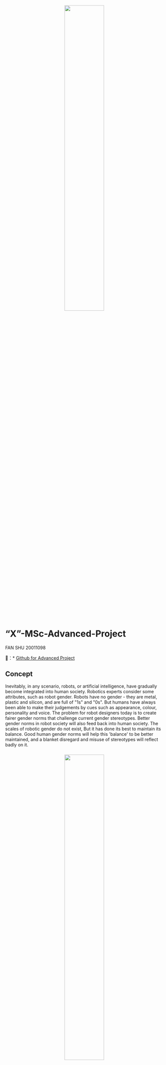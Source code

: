 <h3 align="center">
 <img src="https://github.com/JOYFanShu/FanShu-MSc-Advanced-Project/blob/main/Cover.jpg" width="50%" height="50%"> 
</h3>

# “X”-MSc-Advanced-Project      
FAN SHU 20011098          
          
🔗：* [Github for Advanced Project](https://github.com/JOYFanShu/FanShu-MSc-Advanced-Project)
                                                 
## Concept
Inevitably, in any scenario, robots, or artificial intelligence, have gradually become integrated into human society. Robotics experts consider some attributes, such as robot gender. Robots have no gender - they are metal, plastic and silicon, and are full of "1s" and "0s". But humans have always been able to make their judgements by cues such as appearance, colour, personality and voice. The problem for robot designers today is to create fairer gender norms that challenge current gender stereotypes. Better gender norms in robot society will also feed back into human society.
The scales of robotic gender do not exist, But it has done its best to maintain its balance. Good human gender norms will help this 'balance' to be better maintained, and a blanket disregard and misuse of stereotypes will reflect badly on it.        
<h3 align="center">
<img src="https://github.com/JOYFanShu/FanShu-MSc-Advanced-Project/blob/main/Physical%20model/2142D225-9D78-4460-9D80-444D80E4E4B0-5026-000003B9BF09FA86.JPG" width="50%" height="50%">
</h3>

## How It Works        
The project "X" aims to visualise the gender dilemma faced by robots, with a beam, a ball and a machine-generated digital jellyfish as the centre of vision.
1. When the user approaches the installation, LEDs will light up.           
2. A video on screen plays a photo of the generated electronic jellyfish and subtitles guide the user in guessing their gender. The leftmost side is male, the rightmost is female and the position of the ball will be taken as the user's answer. The user can move the pieces to influence the servo’s angle at so that the ball stay at their ideal position. Of course the result may be unsatisfactory.               
3. When the angle of the beam reaches a certain value, the video will be distorted and glitched.   
                              
*Watch the Video*                              
[![Watch the Video](https://github.com/JOYFanShu/FanShu-MSc-Advanced-Project/blob/main/Cover.jpg)](https://youtu.be/ViRgSTNtf5M)     
                     
## Iterative Development Blog
#### Week01&02&03
After the tutorial with Hadeel, I decided on the direction of my research on gender in robotics. I spent the first three weeks reading papers on this topic, trying to find my own research direction by pulling from existing research directions. I found 10 respondents and invited them to fill in my questionnaire.
<h3 align="center">
<img width="665" alt="截屏2022-11-21 10 58 19" src="https://user-images.githubusercontent.com/91974159/203123618-2fd27c46-a817-4984-b1c5-b54bf42bfee9.png" width="50%" height="50%">   
</h3>
                    
After a lot of brainstorming and trial and error, I finally decided to focus on the "balance" of the device, and Hadeel recommended the PID algorithm and the accelerometer. That is how most robots self-balance.

#### Week04&05.     
During these two weeks I started writing the code and built the first simple Model One. With constant debugging it worked successfully.        
<h3 align="center">
 <img src="https://github.com/JOYFanShu/FanShu-MSc-Advanced-Project/blob/main/Physical%20model/IMG_7215.jpg" width="50%" height="50%"> 
</h3>
<h3 align="center">
 <img src="https://github.com/JOYFanShu/FanShu-MSc-Advanced-Project/blob/main/Physical%20model/IMG_7537.jpg" width="50%" height="50%"> 
</h3>
                                  
The interaction method bothered me. At first I envisaged a solution with a servo motor picking the ball on the beam to break the balance itself. The user could control this by sliding a resistor. But the completed circuit didn't work as perfectly as I thought it would. I started thinking about whether I could develop from the existing code to find out what was possible.                  
I planned to add another ultrasonic sensor, which would use the distance it sensed when an object was placed in front of it to prompt the servo motor to move until the distance between the ball on the beam and the ultrasonic sensor was also maintained at the same level before the motor would stop moving. If the user flicks the ball directly by hand, the ball will struggle to regain its balance, just as it did with the previous Model One.   

https://user-images.githubusercontent.com/91974159/203129030-f596dd86-e5fa-42dc-bd8c-cc4acb263dbf.mp4

 
                             
#### Week06&07 
In order to enhance the sensation of the user's five senses, I was determined to create some graphics for the installation. I did not want to present the robot in a particularly straightforward way already. Therefore it was decided to use a machine-generated digital jellyfish instead. Video of a non-existent jellyfish generated using style gan3.


https://user-images.githubusercontent.com/91974159/203140845-792b3bac-99db-4006-9614-24828aaffb74.mp4



The complete interactive concept of the entire installation is beginning to take shape. Subtitles guide the user in guessing their gender. The leftmost side is male, the rightmost is female and the position of the ball will be taken as the user's answer. The user can move the pieces to influence the servo’s angle at so that the ball stay at their ideal position. Of course the result may be unsatisfactory.
Some users wanted an interactive response between the video and the physical device after trying it out, so I used touch designer as a bridge to provide serial data via an absolute orientation sensor glued to the horizontal beam structure, which was used to drive the distortion and pixelation of the video.


https://user-images.githubusercontent.com/91974159/203141936-3ee1fca4-9795-4988-a728-721c3108ac62.mp4



#### Week08&09
To make the model more aesthetically pleasing, I drew up laser cutouts. Thus was born Model Two, but along the way there were many dimensional errors and the servos were not placed high enough. With a lot of adjustments, the finished Model 3 was finally completed. Adding the light strip to the complete circuitry of the debugged Model Three.
<h3 align="center">
 <img src="https://github.com/JOYFanShu/FanShu-MSc-Advanced-Project/blob/main/Physical%20model/IMG_7661.jpg" width="50%" height="50%"> 
</h3>
<h3 align="center">
 <img src="https://github.com/JOYFanShu/FanShu-MSc-Advanced-Project/blob/main/Physical%20model/F0AECDAA-344A-4AA7-A4D6-3FD656DC7B09-5026-000003B98F624C3A.JPG" width="50%" height="50%"> 
</h3>
<h3 align="center">
 <img src="https://github.com/JOYFanShu/FanShu-MSc-Advanced-Project/blob/main/Arduino/Circuit%20diagram.jpg" width="50%" height="50%"> 
</h3>
 I used 3D printing to create the pieces that the participants needed to move.        
<h3 align="center">
 <img src="https://github.com/JOYFanShu/FanShu-MSc-Advanced-Project/blob/main/Physical%20model/IMG_7871.jpg" width="50%" height="50%"> 
</h3>  
              
#### Week10
The final week was used to shoot the video, edit it and write the essay.

Thank you for watching.😊
